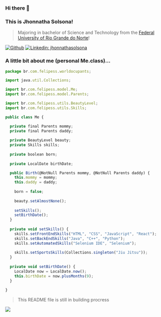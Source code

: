 ### Hi there 👋
### This is Jhonnatha Solsona!

> Majoring in bachelor of Science and Technology from the <a href="https://ufrn.br/en">Federal University of Rio Grande do Norte</a>!

[![Github](https://img.shields.io/badge/GitHub-100000?style=for-the-badge&logo=github&logoColor=white)](https://github.com/yJFelipeSS)
[![Linkedin: jhonnathasolsona](https://img.shields.io/badge/LinkedIn-0077B5?style=for-the-badge&logo=linkedin&logoColor=white)](https://www.linkedin.com/in/jhonnatha-solsona-405064178/)

### A little bit about me (personal Me.class)...
```javascript
package br.com.felipess.worldocupants;

import java.util.Collections;

import br.com.felipess.model.Me;
import br.com.felipess.model.Parents;

import br.com.felipess.utils.BeautyLevel;
import br.com.felipess.utils.Skills;

public class Me {

  private final Parents mommy;
  private final Parents daddy;
  
  private BeautyLevel beauty;
  private Skills skills;
  
  private boolean born;
  
  private LocalDate birthDate;

  public Birth(@NotNull Parents mommy, @NotNull Parents daddy) {
    this.mommy = mommy;
    this.daddy = daddy;
    
    born = false;
    
    beauty.setAlmostNone();
    
    setSkills();
    setBirthDate();
  }
  
  private void setSkills() {
    skills.setFrontEndSkills("HTML", "CSS", "JavaScript", "React");
    skills.setBackEndSkills("Java", "C++", "Python");
    skills.setAutomatedSkills("Selenium IDE", "Selenium");
    
    skills.setSportsSkills(Collections.singleton("Jiu Jitsu"));
  }
  
  private void setBirthDate() {
    LocalDate now = LocalDate.now();
    this.birthDate = now.plusMonths(9);
  }
  
}

```


> This README file is still in building procress
<img src="https://media3.giphy.com/media/f7b9ltJ4FrhnsKjYx2/giphy.gif">
